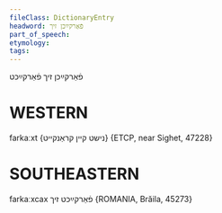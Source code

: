 ```yaml
---
fileClass: DictionaryEntry
headword: פֿאַרקײַכן זיך
part_of_speech: 
etymology: 
tags: 
---
```

פֿאַרקײַכן זיך
פֿאַרקײַכט

WESTERN
========

farkaːxt {נישט קיין קראַנקייט} {ETCP, near Sighet, 47228}

SOUTHEASTERN
==============

farkaːxcax פֿאַרקײַכט זיך {ROMANIA, Brăila, 45273}

